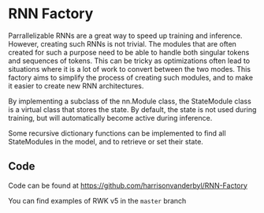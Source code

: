 # RNN Factory

Parrallelizable RNNs are a great way to speed up training and inference. However, creating such RNNs is not trivial. The modules that are often created for such a purpose need to be able to handle both singular tokens and sequences of tokens. This can be tricky as optimizations often lead to situations where it is a lot of work to convert between the two modes. This factory aims to simplify the process of creating such modules, and to make it easier to create new RNN architectures.

By implementing a subclass of the nn.Module class, the StateModule class is a virtual class that stores the state.
By default, the state is not used during training, but will automatically become active during inference.

Some recursive dictionary functions can be implemented to find all StateModules in the model, and to retrieve or set their state.

## Code

Code can be found at https://github.com/harrisonvanderbyl/RNN-Factory

You can find examples of RWK v5 in the `master` branch

